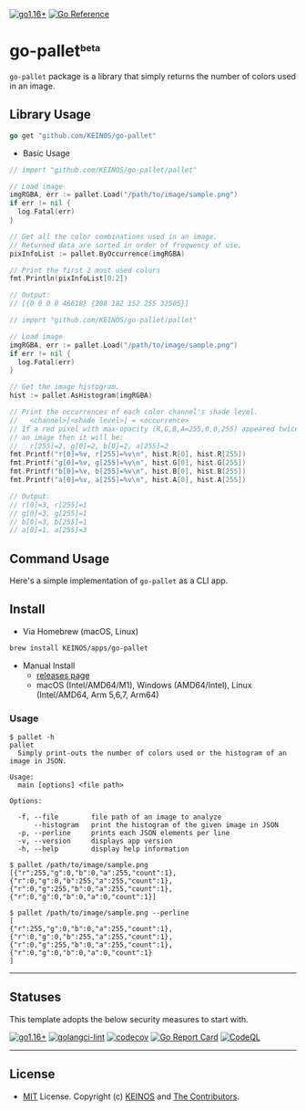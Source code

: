 <!-- markdownlint-disable MD041 -->
[![go1.16+](https://img.shields.io/badge/Go-1.16+-blue?logo=go)](https://github.com/KEINOS/go-pallet/actions/workflows/go-versions.yml "Supported versions")
[![Go Reference](https://pkg.go.dev/badge/github.com/KEINOS/go-pallet.svg)](https://pkg.go.dev/github.com/KEINOS/go-pallet)

# go-pallet<sub><sup><sup>beta</sup></sup></sub>

`go-pallet` package is a library that simply returns the number of colors used in an image.

## Library Usage

```go
go get "github.com/KEINOS/go-pallet"
```

- Basic Usage

```go
// import "github.com/KEINOS/go-pallet/pallet"

// Load image
imgRGBA, err := pallet.Load("/path/to/image/sample.png")
if err != nil {
  log.Fatal(err)
}

// Get all the color combinations used in an image.
// Returned data are sorted in order of frequency of use.
pixInfoList := pallet.ByOccurrence(imgRGBA)

// Print the first 2 most used colors
fmt.Println(pixInfoList[0:2])

// Output:
// [{0 0 0 0 46618} {208 182 152 255 32505}]
```

```go
// import "github.com/KEINOS/go-pallet/pallet"

// Load image
imgRGBA, err := pallet.Load("/path/to/image/sample.png")
if err != nil {
  log.Fatal(err)
}

// Get the image histogram.
hist := pallet.AsHistogram(imgRGBA)

// Print the occurrences of each color channel's shade level.
//   <channel>[<shade level>] = <occurrence>
// If a red pixel with max-opacity (R,G,B,A=255,0,0,255) appeared twice in
// an image then it will be:
//   r[255]=2, g[0]=2, b[0]=2, a[255]=2
fmt.Printf("r[0]=%v, r[255]=%v\n", hist.R[0], hist.R[255])
fmt.Printf("g[0]=%v, g[255]=%v\n", hist.G[0], hist.G[255])
fmt.Printf("b[0]=%v, b[255]=%v\n", hist.B[0], hist.B[255])
fmt.Printf("a[0]=%v, a[255]=%v\n", hist.A[0], hist.A[255])

// Output:
// r[0]=3, r[255]=1
// g[0]=3, g[255]=1
// b[0]=3, b[255]=1
// a[0]=1, a[255]=3
```

## Command Usage

Here's a simple implementation of `go-pallet` as a CLI app.

## Install

- Via Homebrew (macOS, Linux)

```bash
brew install KEINOS/apps/go-pallet
```

- Manual Install
    - [releases page](https://github.com/KEINOS/go-pallet/releases/latest)
    - macOS (Intel/AMD64/M1), Windows (AMD64/Intel), Linux (Intel/AMD64, Arm 5,6,7, Arm64)

### Usage

```shellsession
$ pallet -h
pallet
  Simply print-outs the number of colors used or the histogram of an image in JSON.

Usage:
  main [options] <file path>

Options:

  -f, --file        file path of an image to analyze
      --histogram   print the histogram of the given image in JSON
  -p, --perline     prints each JSON elements per line
  -v, --version     displays app version
  -h, --help        display help information
```
```shellsession
$ pallet /path/to/image/sample.png
[{"r":255,"g":0,"b":0,"a":255,"count":1},{"r":0,"g":0,"b":255,"a":255,"count":1},{"r":0,"g":255,"b":0,"a":255,"count":1},{"r":0,"g":0,"b":0,"a":0,"count":1}]

$ pallet /path/to/image/sample.png --perline
[
{"r":255,"g":0,"b":0,"a":255,"count":1},
{"r":0,"g":0,"b":255,"a":255,"count":1},
{"r":0,"g":255,"b":0,"a":255,"count":1},
{"r":0,"g":0,"b":0,"a":0,"count":1}
]
```

---

## Statuses

This template adopts the below security measures to start with.

[![go1.16+](https://github.com/KEINOS/go-pallet/actions/workflows/go-versions.yml/badge.svg)](https://github.com/KEINOS/go-pallet/actions/workflows/go-versions.yml "Unit tests")
[![golangci-lint](https://github.com/KEINOS/go-pallet/actions/workflows/golangci-lint.yml/badge.svg)](https://github.com/KEINOS/go-pallet/actions/workflows/golangci-lint.yml "Static Analysis")
[![codecov](https://codecov.io/gh/KEINOS/go-pallet/branch/main/graph/badge.svg?token=uW30s2bK8M)](https://codecov.io/gh/KEINOS/go-pallet "Code Coverage")
[![Go Report Card](https://goreportcard.com/badge/github.com/KEINOS/go-pallet)](https://goreportcard.com/report/github.com/KEINOS/go-pallet "Code Quality")
[![CodeQL](https://github.com/KEINOS/go-pallet/actions/workflows/codeQL-analysis.yml/badge.svg)](https://github.com/KEINOS/go-pallet/actions/workflows/codeQL-analysis.yml "Vulnerability Scan")

---

## License

- [MIT](https://github.com/KEINOS/go-pallet/LICENSE.txt) License. Copyright (c) [KEINOS](https://github.com/KEINOS) and [The Contributors](https://github.com/KEINOS/go-pallet/graphs/contributors).
